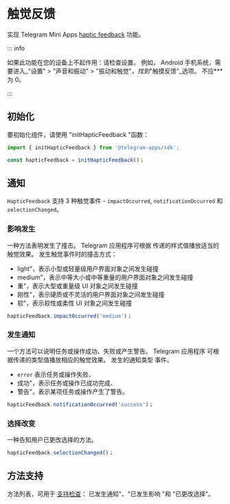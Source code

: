 # 触觉反馈

实现 Telegram Mini
Apps [haptic feedback](../../../../.platform/haptic-feedback.md) 功能。

::: info

如果此功能在您的设备上不起作用：请检查设置。 例如，
Android 手机系统，需要进入_"设置" > "声音和振动" >
"振动和触觉"_，找到_"触摸反馈"_选项。 不应\*\*\*为
0。

:::

## 初始化

要初始化组件，请使用 "initHapticFeedback "函数：

```typescript
import { initHapticFeedback } from '@telegram-apps/sdk';

const hapticFeedback = initHapticFeedback()；  
```

## 通知

`HapticFeedback` 支持 3 种触觉事件 - `impactOccurred`, `notificationOccurred`
和 `selectionChanged`。

### 影响发生

一种方法表明发生了撞击。 Telegram 应用程序可根据
传递的样式值播放适当的触觉效果。 发生触觉事件时的撞击方式：

- light"，表示小型或轻量级用户界面对象之间发生碰撞
- medium"，表示中等大小或中等重量的用户界面对象之间发生碰撞
- 重"，表示大型或重量级 UI 对象之间发生碰撞
- 刚性"，表示硬质或不灵活的用户界面对象之间发生碰撞
- 软"，表示软性或柔性 UI 对象之间发生碰撞

```typescript
hapticFeedback.impactOccurred('medium')；
```

### 发生通知

一个方法可以说明任务或操作成功、失败或产生警告。 Telegram 应用程序
可根据传递的类型值播放相应的触觉效果。 发生的通知类型
事件。

- `error` 表示任务或操作失败、
- 成功"，表示任务或操作已成功完成、
- 警告"，表示某项任务或操作产生了警告。

```typescript
hapticFeedback.notificationOccurred('success')；
```

### 选择改变

一种告知用户已更改选择的方法。

```typescript
hapticFeedback.selectionChanged()；
```

## 方法支持

方法列表，可用于 [支持检查](#methods-support)：
已发生通知"、"已发生影响 "和 "已更改选择"。
